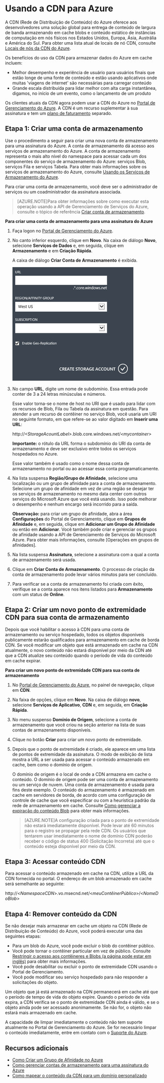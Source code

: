 <properties
	pageTitle="Como usar o CDN ‒ guia de recursos do Azure"
	description="Saiba como usar a CDN (Rede de Distribuição de Conteúdo) do Azure para fornecer conteúdo com alta largura de banda armazenando em cache blobs e conteúdo estático."
	services="cdn"
	documentationCenter=".net"
	authors="zhangmanling"
	manager="dwrede"
	editor=""/>

<tags
	ms.service="cdn"
	ms.workload="tbd"
	ms.tgt_pltfrm="na"
	ms.devlang="na"
	ms.topic="hero-article" 
	ms.date="05/05/2015"
	ms.author="mazha"/>


# Usando a CDN para Azure

A CDN (Rede de Distribuição de Conteúdo) do Azure oferece aos desenvolvedores uma solução global para entrega de conteúdo de largura de banda armazenando em cache blobs e conteúdo estático de instâncias de computação em nós físicos nos Estados Unidos, Europa, Ásia, Austrália e América do Sul. Para obter uma lista atual de locais de nó CDN, consulte [Locais de nós da CDN do Azure].

Os benefícios do uso da CDN para armazenar dados do Azure em cache incluem:

-   Melhor desempenho e experiência de usuário para usuários finais que estão longe de uma fonte de conteúdo e estão usando aplicativos onde muitas 'viagens de internet' são necessárias para carregar conteúdo
-   Grande escala distribuída para lidar melhor com alta carga instantânea, digamos, no início de um evento, como o lançamento de um produto

Os clientes atuais da CDN agora podem usar a CDN do Azure no [Portal de Gerenciamento do Azure]. A CDN é um recurso suplementar à sua assinatura e tem um [plano de faturamento] separado.

## Etapa 1: Criar uma conta de armazenamento

Use o procedimento a seguir para criar uma nova conta de armazenamento para uma assinatura do Azure. A conta de armazenamento dá acesso aos serviços de armazenamento do Azure. A conta de armazenamento representa o mais alto nível do namespace para acessar cada um dos componentes do serviço de armazenamento do Azure: serviços Blob, serviços Fila e serviços Tabela. Para obter mais informações sobre os serviços de armazenamento do Azure, consulte [Usando os Serviços de Armazenamento do Azure](http://msdn.microsoft.com/library/azure/gg433040.aspx).

Para criar uma conta de armazenamento, você deve ser o administrador de serviços ou um coadministrador da assinatura associada.

> [AZURE.NOTE]Para obter informações sobre como executar esta operação usando a API de Gerenciamento de Serviços do Azure, consulte o tópico de referência [Criar conta de armazenamento](http://msdn.microsoft.com/library/windowsazure/hh264518.aspx).

**Para criar uma conta de armazenamento para uma assinatura do Azure**

1.  Faça logon no [Portal de Gerenciamento do Azure].
2.  No canto inferior esquerdo, clique em **Novo**. Na caixa de diálogo **Novo**, selecione **Serviços de Dados** e, em seguida, clique em **Armazenamento** e em **Criação Rápida**.

    A caixa de diálogo **Criar Conta de Armazenamento** é exibida.

    ![Criar Conta de Armazenamento][create-new-storage-account]

4. No campo **URL**, digite um nome de subdomínio. Essa entrada pode conter de 3 a 24 letras minúsculas e números.

    Esse valor torna-se o nome de host no URI que é usado para lidar com os recursos de Blob, Fila ou Tabela da assinatura em questão. Para atender a um recurso de contêiner no serviço Blob, você usaria um URI no seguinte formato, em que *<StorageAccountLabel>* refere-se ao valor digitado em **Inserir uma URL**:

    http://*&lt;StorageAcountLabel&gt;*.blob.core.windows.net/*&lt;mycontainer&gt;*

    **Importante:** o rótulo da URL forma o subdomínio do URI da conta de armazenamento e deve ser exclusivo entre todos os serviços hospedados no Azure.

	Esse valor também é usado como o nome dessa conta de armazenamento no portal ou ao acessar essa conta programaticamente.

5.  Na lista suspensa **Região/Grupo de Afinidade**, selecione uma localização ou um grupo de afinidade para a conta de armazenamento. Selecione um grupo de afinidade em vez de uma região se desejar ter os serviços de armazenamento no mesmo data center com outros serviços do Microsoft Azure que você está usando. Isso pode melhorar o desempenho e nenhum encargo será incorrido para a saída.

    **Observação:** para criar um grupo de afinidade, abra a área **Configurações** do Portal de Gerenciamento, clique em **Grupos de Afinidade** e, em seguida, clique em **Adicionar um Grupo de Afinidade** ou então em **Adicionar**. Você também pode criar e gerenciar os grupos de afinidade usando a API de Gerenciamento de Serviços do Microsoft Azure. Para obter mais informações, consulte [Operações em grupos de afinidades].

6. Na lista suspensa **Assinatura**, selecione a assinatura com a qual a conta de armazenamento será usada.
7.  Clique em **Criar Conta de Armazenamento**. O processo de criação da conta de armazenamento pode levar vários minutos para ser concluído.
8.  Para verificar se a conta de armazenamento foi criada com êxito, verifique se a conta aparece nos itens listados para **Armazenamento** com um status de **Online**.


## Etapa 2: Criar um novo ponto de extremidade CDN para sua conta de armazenamento

Depois que você habilitar o acesso à CDN para uma conta de armazenamento ou serviço hospedado, todos os objetos disponíveis publicamente estarão qualificados para armazenamento em cache de borda CDN. Se você modificar um objeto que está armazenado em cache na CDN atualmente, o novo conteúdo não estará disponível por meio da CDN até que a CDN atualize seu conteúdo quando o período de vida do conteúdo em cache expirar.

**Para criar um novo ponto de extremidade CDN para sua conta de armazenamento**

1. No [Portal de Gerenciamento do Azure], no painel de navegação, clique em **CDN**.

2. Na faixa de opções, clique em **Novo**. Na caixa de diálogo **novo**, selecione **Serviços de Aplicativo**, **CDN** e, em seguida, em **Criação Rápida**.

3. No menu suspenso **Domínio de Origem**, selecione a conta de armazenamento que você criou na seção anterior na lista de suas contas de armazenamento disponíveis.

4. Clique no botão **Criar** para criar um novo ponto de extremidade.

5. Depois que o ponto de extremidade é criado, ele aparece em uma lista de pontos de extremidade da assinatura. O modo de exibição de lista mostra a URL a ser usada para acessar o conteúdo armazenado em cache, bem como o domínio de origem.

	O domínio de origem é o local de onde a CDN armazena em cache o conteúdo. O domínio de origem pode ser uma conta de armazenamento ou um serviço de nuvem. Uma conta de armazenamento é usada para fins deste exemplo. O conteúdo do armazenamento é armazenado em cache em servidores de borda, de acordo com uma configuração de controle de cache que você especificar ou com a heurística padrão da rede de armazenamento em cache. Consulte [Como gerenciar a expiração do conteúdo Blob](http://msdn.microsoft.com/library/gg680306.aspx) para obter mais informações.


    > [AZURE.NOTE]A configuração criada para o ponto de extremidade não estará imediatamente disponível. Pode levar até 60 minutos para o registro se propagar pela rede CDN. Os usuários que tentarem usar imediatamente o nome de domínio CDN poderão receber o código de status 400 (Solicitação Incorreta) até que o conteúdo esteja disponível por meio da CDN.


## Etapa 3: Acessar conteúdo CDN

Para acessar o conteúdo armazenado em cache na CDN, utilize a URL da CDN fornecida no portal. O endereço de um blob armazenado em cache será semelhante ao seguinte:

http://<*NamespaceCDN*>.vo.msecnd.net/<*meuContêinerPúblico*>/<*NomeDoBlob*>


## Etapa 4: Remover conteúdo da CDN

Se não desejar mais armazenar em cache um objeto na CDN (Rede de Distribuição de Conteúdo) do Azure, você poderá executar uma das seguintes etapas:

-   Para um blob do Azure, você pode excluir o blob do contêiner público.
-   Você pode tornar o contêiner particular em vez de público. Consulte [Restringir o acesso aos contêineres e Blobs (a página pode estar em inglês)](http://msdn.microsoft.com/library/dd179354.aspx) para obter mais informações.
-   Você pode desabilitar ou excluir o ponto de extremidade CDN usando o Portal de Gerenciamento.
-   Você pode modificar seu serviço hospedado para não responder a solicitações do objeto.

Um objeto que já está armazenado na CDN permanecerá em cache até que o período de tempo de vida do objeto expire. Quando o período de vida expira, a CDN verifica se o ponto de extremidade CDN ainda é válido, e se o objeto ainda pode ser acessado anonimamente. Se não for, o objeto não estará mais armazenado em cache.

A capacidade de limpar imediatamente o conteúdo não tem suporte atualmente no Portal de Gerenciamento do Azure. Se for necessário limpar o conteúdo imediatamente, entre em contato com o [Suporte do Azure](http://azure.microsoft.com/support/options/).

## Recursos adicionais

-   [Como Criar um Grupo de Afinidade no Azure]
-   [Como gerenciar contas de armazenamento para uma assinatura do Azure]
-   [Como mapear o conteúdo da CDN para um domínio personalizado]

[Create Storage Account]: http://msdn.microsoft.com/library/azure/hh264518.aspx
[Locais de nós da CDN do Azure]: cdn-pop-locations.md
[Portal de Gerenciamento do Azure]: https://manage.windowsazure.com/
[plano de faturamento]: /pricing/calculator/?scenario=full
[How to Register a Custom Subdomain Name for Accessing Blobs in Azure]: ../storage-custom-domain-name.md
[Como Criar um Grupo de Afinidade no Azure]: http://msdn.microsoft.com/library/azure/ee460798.aspx
[Overview of the Azure CDN]: cdn-overview.md
[Como gerenciar contas de armazenamento para uma assinatura do Azure]: https://msdn.microsoft.com/pt-br/library/azure/hh531793.aspx
[Como mapear o conteúdo da CDN para um domínio personalizado]: cdn-map-content-to-custom-domain.md


[create-new-storage-account]: ./media/cdn-how-to-use/CDN_CreateNewStorageAcct.png
 

<!---HONumber=58_postMigration-->